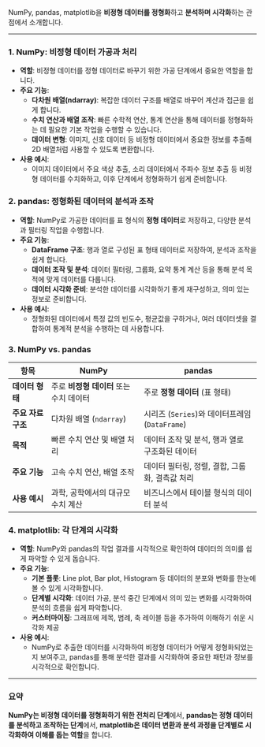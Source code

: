 NumPy, pandas, matplotlib을 **비정형 데이터를 정형화**하고 **분석하며 시각화**하는 관점에서 소개합니다.

---

### 1. **NumPy**: 비정형 데이터 가공과 처리
   - **역할**: 비정형 데이터를 정형 데이터로 바꾸기 위한 가공 단계에서 중요한 역할을 합니다. 
   - **주요 기능**:
     - **다차원 배열(ndarray)**: 복잡한 데이터 구조를 배열로 바꾸어 계산과 접근을 쉽게 합니다.
     - **수치 연산과 배열 조작**: 빠른 수학적 연산, 통계 연산을 통해 데이터를 정형화하는 데 필요한 기본 작업을 수행할 수 있습니다.
     - **데이터 변형**: 이미지, 신호 데이터 등 비정형 데이터에서 중요한 정보를 추출해 2D 배열처럼 사용할 수 있도록 변환합니다.
   - **사용 예시**: 
     - 이미지 데이터에서 주요 색상 추출, 소리 데이터에서 주파수 정보 추출 등 비정형 데이터를 수치화하고, 이후 단계에서 정형화하기 쉽게 준비합니다.

### 2. **pandas**: 정형화된 데이터의 분석과 조작
   - **역할**: NumPy로 가공한 데이터를 표 형식의 **정형 데이터**로 저장하고, 다양한 분석과 필터링 작업을 수행합니다.
   - **주요 기능**:
     - **DataFrame 구조**: 행과 열로 구성된 표 형태 데이터로 저장하여, 분석과 조작을 쉽게 합니다.
     - **데이터 조작 및 분석**: 데이터 필터링, 그룹화, 요약 통계 계산 등을 통해 분석 목적에 맞게 데이터를 다룹니다.
     - **데이터 시각화 준비**: 분석한 데이터를 시각화하기 좋게 재구성하고, 의미 있는 정보로 준비합니다.
   - **사용 예시**:
     - 정형화된 데이터에서 특정 값의 빈도수, 평균값을 구하거나, 여러 데이터셋을 결합하여 통계적 분석을 수행하는 데 사용합니다.

### 3. NumPy vs. pandas

|  **항목**              | **NumPy**                                 | **pandas**                                  |
|-----------------------|-------------------------------------------|---------------------------------------------|
| **데이터 형태**       | 주로 **비정형 데이터** 또는 수치 데이터    | 주로 **정형 데이터** (표 형태)                |
| **주요 자료 구조**    | 다차원 배열 (`ndarray`)                     | 시리즈 (`Series`)와 데이터프레임 (`DataFrame`) |
| **목적**              | 빠른 수치 연산 및 배열 처리                | 데이터 조작 및 분석, 행과 열로 구조화된 데이터|
| **주요 기능**         | 고속 수치 연산, 배열 조작   | 데이터 필터링, 정렬, 결합, 그룹화, 결측값 처리 |
| **사용 예시**         | 과학, 공학에서의 대규모 수치 계산          | 비즈니스에서 테이블 형식의 데이터 분석  |


### 4. **matplotlib**: 각 단계의 시각화
   - **역할**: NumPy와 pandas의 작업 결과를 시각적으로 확인하여 데이터의 의미를 쉽게 파악할 수 있게 돕습니다.
   - **주요 기능**:
     - **기본 플롯**: Line plot, Bar plot, Histogram 등 데이터의 분포와 변화를 한눈에 볼 수 있게 시각화합니다.
     - **단계별 시각화**: 데이터 가공, 분석 중간 단계에서 의미 있는 변화를 시각화하여 분석의 흐름을 쉽게 파악합니다.
     - **커스터마이징**: 그래프에 제목, 범례, 축 레이블 등을 추가하여 이해하기 쉬운 시각화 제공
   - **사용 예시**:
     - NumPy로 추출한 데이터를 시각화하여 비정형 데이터가 어떻게 정형화되었는지 보여주고, pandas를 통해 분석한 결과를 시각화하여 중요한 패턴과 정보를 시각적으로 확인합니다.

---

### 요약
**NumPy는 비정형 데이터를 정형화하기 위한 전처리 단계**에서, **pandas는 정형 데이터를 분석하고 조작하는 단계**에서, **matplotlib은 데이터 변환과 분석 과정을 단계별로 시각화하여 이해를 돕는 역할**을 합니다.